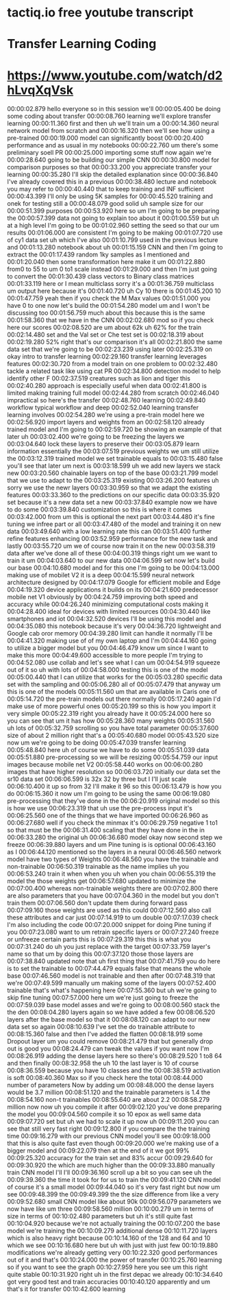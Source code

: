 # tactiq.io free youtube transcript
# Transfer Learning Coding
# https://www.youtube.com/watch/d2hLvqXqVsk

00:00:02.879 hello everyone so in this session we'll
00:00:05.400 be doing some coding about transfer
00:00:08.760 learning we'll explore transfer learning
00:00:11.360 first and then uh we'll train um a
00:00:14.360 neural network model from scratch and
00:00:16.320 then we'll see how using a pre-trained
00:00:19.000 model can significantly boost
00:00:20.400 performance and as usual in my notebooks
00:00:22.760 um there's some preliminary soell PR
00:00:25.000 importing some stuff now again we're
00:00:28.640 going to be building our simple CNN
00:00:30.800 model for comparison purposes so that
00:00:33.200 you appreciate transfer your learning
00:00:35.280 I'll skip the detailed explanation since
00:00:36.840 I've already covered this in a previous
00:00:38.480 lecture and notebook you may refer to
00:00:40.440 that to keep training and INF sufficient
00:00:43.399 I'll only be using 5K samples for
00:00:45.520 training and onek for testing still a
00:00:48.079 good solid uh sample size for our
00:00:51.399 purposes
00:00:53.920 here so um I'm going to be preparing the
00:00:57.399 data not going to explain too about it
00:01:00.559 but uh at a high level I'm going to be
00:01:02.960 setting the seed so that our um results
00:01:06.000 are consistent I'm going to be making
00:01:07.720 use of cy1 data set uh which I've also
00:01:10.799 used in the previous lecture and
00:01:13.280 notebook about uh
00:01:15.159 CNN and then I'm going to extract the
00:01:17.439 random 1ky samples as I mentioned and
00:01:20.040 then some transformation here make it um
00:01:22.880 from0 to 55 to um 0 to1 scale instead
00:01:29.000 and then I'm just going to convert the
00:01:30.439 class vectors to Binary class matrices
00:01:33.119 here or I mean multiclass sorry it's a
00:01:36.759 multiclass um output here because it's
00:01:40.720 uh Cy 10 there is
00:01:45.200 10
00:01:47.759 yeah then if you check the M Max values
00:01:51.000 you have 0 to one now let's build the
00:01:54.280 model um and I won't be discussing too
00:01:56.759 much about this because this is the same
00:01:58.360 that we have in the CNN
00:02:02.680 mod so if you check here our scores
00:02:08.520 are um about 62k uh 62% for the train
00:02:14.480 set and the Val set or Che test set is
00:02:18.319 about
00:02:19.280 52% right that's our comparison it's all
00:02:21.800 the same data set that we're going to be
00:02:23.239 using later
00:02:25.319 on okay intro to transfer learning
00:02:29.160 transfer learning leverages features
00:02:30.720 from a model train on one problem to
00:02:32.480 tackle a related task like using cat PR
00:02:34.800 detection model to help identify other F
00:02:37.519 creatures such as lion and tiger this
00:02:40.280 approach is especially useful when data
00:02:41.800 is limited making training full model
00:02:44.280 from scratch
00:02:46.040 impractical so here's the transfer
00:02:48.760 learning
00:02:49.840 workflow typical workflow and deep
00:02:52.040 learning transfer learning involves
00:02:54.280 we're using a pre-train model here we
00:02:56.920 import layers and weights from an
00:02:58.120 already trained model and I'm going to
00:02:59.720 be showing an example of that later uh
00:03:02.400 we're going to be freezing the layers we
00:03:04.640 lock these layers to preserve their
00:03:05.879 learn information essentially the
00:03:07.519 previous weights we um still utilize the
00:03:12.319 trained model we set trainable equals to
00:03:15.480 false you'll see that later um next is
00:03:18.599 uh we add new layers we stack new
00:03:20.560 chainable layers on top of the base
00:03:21.799 model that we use to adapt to the
00:03:25.319 existing
00:03:26.200 features uh sorry we use the newr layers
00:03:30.959 so that we adapt the existing features
00:03:33.360 to the predictions on our specific data
00:03:35.920 set because it's a new data set a new
00:03:37.840 example now we have to do some
00:03:39.840 customization so this is where it comes
00:03:42.000 from um this is optional the next part
00:03:44.480 it's fine tuning we infree part or all
00:03:47.480 of the model and training it on new data
00:03:49.640 with a low learning rate this can
00:03:51.400 further refine features enhancing
00:03:52.959 performance for the new task and lastly
00:03:55.720 um we of course now train it on the new
00:03:58.319 data after we've done all of these
00:04:00.319 things right um we want to train it um
00:04:03.640 to our new data
00:04:06.599 set now let's build our base
00:04:10.680 model and for this one I'm going to be
00:04:13.000 making use of mobilet V2 it is a deep
00:04:15.599 neural network architecture designed by
00:04:17.079 Google for efficient mobile and Edge
00:04:19.320 device applications it builds on its
00:04:21.600 predecessor mobile net V1 obviously by
00:04:24.759 improving both speed and accuracy while
00:04:26.240 minimizing computational costs making it
00:04:28.400 ideal for devices with limited resources
00:04:30.440 like smartphones and iot
00:04:32.520 devices I'll be using this model and
00:04:35.080 this notebook because it's very
00:04:36.720 lightweight and Google cab oror memory
00:04:39.280 limit can handle it normally I'll be
00:04:41.320 making use of of my own laptop and I'm
00:04:44.160 going to utilize a bigger model but you
00:04:46.479 know um since I want to make this more
00:04:49.600 accessible to more people I'm trying to
00:04:52.080 use collab and let's see what I can um
00:04:54.919 squeeze out of it so uh with lots of
00:04:58.000 testing this is one of the model
00:05:00.440 that I can utilize that works for the
00:05:03.280 specific data set with the sampling and
00:05:06.280 all of
00:05:07.479 that anyway um this is one of the models
00:05:11.560 um that are available in Caris one of
00:05:14.720 the pre-train models out there normally
00:05:17.240 again I'd make use of more powerful ones
00:05:20.199 so this is how you import it very simple
00:05:22.319 right you already have it
00:05:24.000 here so you can see that um it has how
00:05:28.360 many weights
00:05:31.560 uh lots of
00:05:32.759 scrolling so you have total parameter
00:05:37.600 size of about 2 million right that's a
00:05:40.680 model
00:05:43.520 size now um we're going to be doing
00:05:47.039 transfer learning
00:05:48.840 here uh of course we have to do some
00:05:51.039 data
00:05:51.880 pre-processing so we will be resizing
00:05:54.759 our input images because mobile net V2
00:05:58.440 works on
00:06:00.280 images that have higher resolution so
00:06:03.720 initially our data set the sr10 data set
00:06:06.599 is 32x 32 by three but I I'll just scale
00:06:10.400 it up so from 32 I'll make it 96 so this
00:06:13.479 is how you do
00:06:15.360 it now um I'm going to be using the same
00:06:19.080 pre-processing that they've done in the
00:06:20.919 original model so this is how we use
00:06:23.319 that uh use the pre-process input it's
00:06:25.560 one of the things that we have imported
00:06:26.960 as
00:06:27.680 well if you check the minmax it's
00:06:29.759 negative 1 to1 so that must be the
00:06:31.400 scaling that they have done in the in
00:06:33.280 the original uh
00:06:36.680 model okay now second step we freeze
00:06:39.880 layers and um Pine tuning is is optional
00:06:43.160 as I
00:06:44.120 mentioned so the layers in a neural
00:06:46.560 network model have two types of Weights
00:06:48.560 you have the trainable and non-trainable
00:06:50.319 trainable as the name implies uh you
00:06:53.240 train it when when you uh when you chain
00:06:55.319 the model the those weights get
00:06:57.680 updated to minimize the
00:07:00.400 whereas non-trainable weights there are
00:07:02.800 there are also parameters that you have
00:07:04.360 in the model but you don't train them
00:07:06.560 don't update them during forward pass
00:07:09.160 those weights are used as this could
00:07:12.560 also call these attributes and car just
00:07:14.919 to um double
00:07:17.039 check I'm also including the code
00:07:20.000 snippet for doing Pine tuning if you
00:07:23.080 want to um retrain specific layers or
00:07:27.240 freeze or unfreeze certain parts this is
00:07:29.319 this this is what you
00:07:31.240 do uh you just replace with the target
00:07:33.759 layer's name so that um by doing this
00:07:37.120 those those layers are
00:07:38.840 updated note that uh first thing that
00:07:41.759 you do here is to set the trainable to
00:07:44.479 equals false that means the whole base
00:07:46.560 model is not trainable and then after
00:07:48.319 that we're
00:07:49.599 manually um making some of the layers
00:07:52.400 trainable that's what's happening here
00:07:55.360 but uh we're going to skip fine tuning
00:07:57.000 here um we're just going to freeze the
00:07:59.039 base model asses and we're going to
00:08:00.560 stack the the den
00:08:04.280 layers again so we have added a few
00:08:06.520 layers after the base model so that it
00:08:08.120 can adapt to our new data set so again
00:08:10.639 I've set the do trainable attribute to
00:08:15.360 false and then I've added the flatten
00:08:18.919 some Dropout layer um you could remove
00:08:21.479 that but generally drop out is good you
00:08:24.479 can tweak the values if you want now I'm
00:08:26.919 adding the dense layers here so there's
00:08:29.520 1 to8 64 and then finally
00:08:32.958 the uh 10 the last layer is 10 of course
00:08:36.559 because you have 10 classes and the
00:08:38.519 activation is soft
00:08:40.360 Max so if you check here the total
00:08:44.000 number of parameters Now by adding um
00:08:48.000 the dense layers would be 3.7 million
00:08:51.120 and the trainable parameters is 1.4 the
00:08:54.160 non-t trainables
00:08:55.640 are about 2.2
00:08:58.279 million now now uh you compile it after
00:09:02.120 you've done preparing the model you
00:09:04.560 compile it so 10 epox as well same data
00:09:07.720 set but uh we had to scale it up now uh
00:09:11.200 you can see that still very fast right
00:09:12.800 if you compare the the training time
00:09:16.279 with our previous CNN model you'll see
00:09:18.000 that this is also quite fast even though
00:09:20.000 we're making use of a bigger model and
00:09:22.079 then at the end of it we got 99%
00:09:25.320 accuracy for the train set and 83% accur
00:09:29.640 for
00:09:30.920 the which are much higher than the
00:09:33.880 manually train CNN model I'll I'll
00:09:36.160 scroll up a bit so you can see uh the
00:09:39.360 the time it took for for us to train the
00:09:41.120 CNN model of course it's a small model
00:09:44.040 so it's very fast right but now um see
00:09:48.399 the
00:09:49.399 the the size difference from like a very
00:09:52.680 small CNN model like about 90k
00:09:56.079 parameters we now have like um three
00:09:58.560 million
00:10:00.279 um in terms of size in terms of
00:10:02.480 parameters but uh it's still quite fast
00:10:04.920 because we're not actually training the
00:10:07.200 the base model we're training the
00:10:09.279 additional dense
00:10:11.720 layers which is also heavy right because
00:10:14.160 of the 128 and 64 and 10 which we see
00:10:16.680 here but uh with just with just few
00:10:19.880 modifications we're already getting very
00:10:22.320 good performances out of it and that's
00:10:24.000 the power of transfer
00:10:25.760 learning so if you want to see the graph
00:10:27.959 here you see um this right quite stable
00:10:31.920 right uh in the first depac we already
00:10:34.640 got very good test and train accuracies
00:10:40.120 apparently and um that's it for transfer
00:10:42.600 learning
